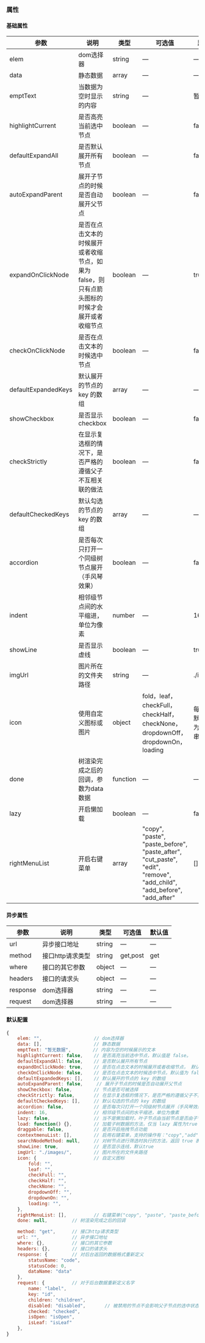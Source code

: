 ### 属性

#### 基础属性

| 参数      | 说明          | 类型      | 可选值                           | 默认值  |
|---------- |-------------- |---------- |--------------------------------  |-------- |
| elem | dom选择器 | string | — | — |
| data | 静态数据 | array | — | — |
| emptText | 当数据为空时显示的内容 | string | — | 暂无数据 |
| highlightCurrent | 是否高亮当前选中节点 | boolean | — | false |
| defaultExpandAll | 是否默认展开所有节点 | boolean | — | false |
| autoExpandParent | 展开子节点的时候是否自动展开父节点 | boolean | — | false |
| expandOnClickNode | 是否在点击文本的时候展开或者收缩节点，如果为 false，则只有点箭头图标的时候才会展开或者收缩节点 | boolean | — | true |
| checkOnClickNode | 是否在点击文本的时候选中节点 | boolean | — | false |
| defaultExpandedKeys | 默认展开的节点的 key 的数组 | array | — | — |
| showCheckbox | 是否显示checkbox | boolean | — | false |
| checkStrictly | 在显示复选框的情况下，是否严格的遵循父子不互相关联的做法 | boolean | — | false |
| defaultCheckedKeys | 默认勾选的节点的 key 的数组 | array | — | — |
| accordion | 是否每次只打开一个同级树节点展开（手风琴效果） | boolean | — | false |
| indent | 相邻级节点间的水平缩进，单位为像素 | number | — | 16 |
| showLine | 是否显示虚线 | boolean | — | true |
| imgUrl | 图片所在的文件夹路径 | string | — | ./images/ |
| icon | 使用自定义图标或图片 | object | fold，leaf，checkFull，checkHalf，checkNone，dropdownOff，dropdownOn，loading | 每个属性默认值均为空字符串 |
| done | 树渲染完成之后的回调，参数为data数据 | function | — | — |
| lazy | 开启懒加载 | boolean | — | false |
| rightMenuList | 开启右键菜单 | array | "copy", "paste", "paste_before", "paste_after", "cut_paste", "edit", "remove", "add_child", "add_before", "add_after" | [] |


#### 异步属性

| 参数      | 说明          | 类型      | 可选值                           | 默认值  |
|---------- |-------------- |---------- |--------------------------------  |-------- |
| url | 异步接口地址 | string | — | — |
| method | 接口http请求类型 | string | get,post | get |
| where | 接口的其它参数 | object | — | — |
| headers | 接口的请求头 | object | — | — |
| response | dom选择器 | string | — | — |
| request | dom选择器 | string | — | — |

#### 默认配置

```javascript
{
    elem: "",                   // dom选择器
    data: [],                   // 静态数据
    emptText: "暂无数据",        // 内容为空的时候展示的文本
    highlightCurrent: false,    // 是否高亮当前选中节点，默认值是 false。       
    defaultExpandAll: false,    // 是否默认展开所有节点                         
    expandOnClickNode: true,    // 是否在点击文本的时候展开或者收缩节点， 默认值为 true，如果为 false，则只有点箭头图标的时候才会展开或者收缩节点。
    checkOnClickNode: false,    // 是否在点击文本的时候选中节点，默认值为 false，即只有在点击复选框时才会选中节点。
    defaultExpandedKeys: [],    // 默认展开的节点的 key 的数组 
    autoExpandParent: false,     // 展开子节点的时候是否自动展开父节点 
    showCheckbox: false,        // 节点是否可被选择 
    checkStrictly: false,       // 在显示复选框的情况下，是否严格的遵循父子不互相关联的做法，默认为 false  
    defaultCheckedKeys: [],     // 默认勾选的节点的 key 的数组  
    accordion: false,           // 是否每次只打开一个同级树节点展开（手风琴效果）  
    indent: 16,                 // 相邻级节点间的水平缩进，单位为像素           
    lazy: false,                // 当不是懒加载时，叶子节点由当前节点是否由子节点判断，如果为懒加载，则叶子节点由当前节点的属性isLeaf: true决定
    load: function() {},        // 加载子树数据的方法，仅当 lazy 属性为true 时生效
    draggable: false,           // 是否开启拖拽节点功能
    contextmenuList: [],        // 启用右键菜单，支持的操作有："copy","add","edit","remove"
    searchNodeMethod: null,     // 对树节点进行筛选时执行的方法，返回 true 表示这个节点可以显示，返回 false 则表示这个节点会被隐藏
    showLine: true,             // 是否显示连线，默认true
    imgUrl: "./images/",        // 图片所在的文件夹路径   
    icon: {                     // 自定义图标
        fold: "",
        leaf: "",
        checkFull: "",
        checkHalf: "",
        checkNone: "",
        dropdownOff: "",
        dropdownOn: "",
        loading: "",
    },
    rightMenuList: [],          // 右键菜单("copy", "paste", "paste_before", "paste_after", "cut_paste", "edit", "remove", "add_child", "add_before", "add_after")
    done: null,         // 树渲染完成之后的回调

    method: "get",      // 接口http请求类型
    url: "",            // 异步接口地址
    where: {},          // 接口的其它参数
    headers: {},        // 接口的请求头
    response: {         // 对后台返回的数据格式重新定义
        statusName: "code",
        statusCode: 0,
        dataName: "data"
    },
    request: {          // 对于后台数据重新定义名字
        name: "label",
        key: "id",
        children: "children",
        disabled: "disabled",       // 被禁用的节点不会影响父子节点的选中状态
        checked: "checked",
        isOpen: "isOpen",
        isLeaf: "isLeaf"
    },
}
```